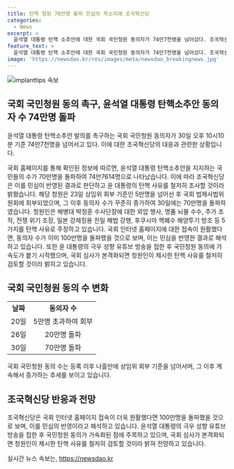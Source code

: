 ```yaml
---
title: 탄핵 청원 70만명 돌파 민심의 목소리에 조국혁신당
categories:
  - News
excerpt: >
  윤석열 대통령 탄핵 소추안에 대한 국회 국민청원 동의자가 74만7천명을 넘어섰다. 조국혁신당은 윤 대통령의 탄핵 사유를 꼼꼼히 들여다보겠다고 밝혀 민심이 반영된 결과라고 언급했다. 국민청원 동의 인원이 빠르게 늘어나자 국회 심사가 본격화된다는 전망이다. 해당 청원은 외압 행사, 명품 뇌물 수수, 국정운영 등을 탄핵 사유로 주장하고 있다. 또한, 국민 동의 100만명을 넘길 전망이며, 국회와 헌법재판소는 민심을 따라 형식적인 절차를 마무리했을 뿐이라고 강조했다.
feature_text: >
  윤석열 대통령 탄핵 소추안에 대한 국회 국민청원 동의자가 74만7천명을 넘어섰다. 조국혁신당은 윤 대통령의 탄핵 사유를 꼼꼼히 들여다보겠다고 밝혀 민심이 반영된 결과라고 언급했다. 국민청원 동의 인원이 빠르게 늘어나자 국회 심사가 본격화된다는 전망이다. 해당 청원은 외압 행사, 명품 뇌물 수수, 국정운영 등을 탄핵 사유로 주장하고 있다. 또한, 국민 동의 100만명을 넘길 전망이며, 국회와 헌법재판소는 민심을 따라 형식적인 절차를 마무리했을 뿐이라고 강조했다.
image: 'https://newsdao.kr/res/images/meta/newsdao_breakingnews.jpg'
---
```


<p><img src="https://newsdao.kr/res/images/meta/newsdao_breakingnews.jpg" alt="implanttips 속보" /></p>

<h2 data-ke-size="size26">국회 국민청원 동의 촉구, 윤석열 대통령 탄핵소추안 동의자 수 74만명 돌파</h2>

<p data-ke-size="size16">윤석열 대통령 탄핵소추안 발의를 촉구하는 국회 국민청원 동의자가 30일 오후 10시10분 기준 74만7천명을 넘어서고 있다. 이에 대한 조국혁신당의 대응과 관련한 상황입니다.</p>

<p>국회 홈페이지를 통해 확인된 정보에 따르면, 윤석열 대통령 탄핵소추안을 지지하는 국민들의 수가 70만명을 돌파하여 74만7614명으로 나타났습니다. 이에 따라 조국혁신당은 이를 민심이 반영된 결과로 판단하고 윤 대통령의 탄핵 사유를 철저히 조사할 것이라 밝혔습니다. 해당 청원은 23일 상임위 회부 기준인 5만명을 넘어선 후 국회 법제사법위원회에 회부되었으며, 그 이후 동의자 수가 꾸준히 증가하여 30일에는 70만명을 돌파하였습니다. 청원인은 해병대 박정훈 수사단장에 대한 외압 행사, 명품 뇌물 수수, 주가 조작, 전쟁 위기 조장, 일본 강제징용 친일 해법 강행, 후쿠시마 핵폐수 해양투기 방조 등 5가지를 탄핵 사유로 주장하고 있습니다. 국회 인터넷 홈페이지에 대한 접속이 원활했다면, 동의자 수가 이미 100만명을 돌파했을 것으로 보며, 이는 민심을 반영한 결과로 해석하고 있습니다. 또한 윤 대통령의 극우 성향 유튜브 방송을 접한 후 국민청원 동의에 가속도가 붙기 시작했으며, 국회 심사가 본격화되면 청원인이 제시한 탄핵 사유를 철저히 검토할 것이라 밝히고 있습니다.</p></p>

<h2 data-ke-size="size26">국회 국민청원 동의 수 변화</h2>

<table>
  <tr>
    <td style="text-align: center; height: 17px;"><b>날짜</b></td>
    <td style="text-align: center; height: 17px;"><b>동의자 수</b></td>
  </tr>
  <tr>
    <td style="text-align: center; height: 17px;">20일</td>
    <td style="text-align: center; height: 17px;">5만명 초과하여 회부</td>
  </tr>
  <tr>
    <td style="text-align: center; height: 17px;">26일</td>
    <td style="text-align: center; height: 17px;">20만명 돌파</td>
  </tr>
  <tr>
    <td style="text-align: center; height: 17px;">30일</td>
    <td style="text-align: center; height: 17px;">70만명 돌파</td>
  </tr>
</table>

<p data-ke-size="size16">국회 국민청원 동의 수는 등록 이후 나흘만에 상임위 회부 기준을 넘어서며, 그 이후 계속해서 증가하는 추세를 보이고 있습니다.</p>

<h2 data-ke-size="size26">조국혁신당 반응과 전망</h2>

<p data-ke-size="size16">조국혁신당은 국회 인터넷 홈페이지 접속이 더욱 원활했다면 100만명을 돌파했을 것으로 보며, 이를 민심의 반영이라고 해석하고 있습니다. 윤석열 대통령의 극우 성향 유튜브 방송을 접한 후 국민청원 동의가 가속화된 점에 주목하고 있으며, 국회 심사가 본격화되면 청원인이 제시한 탄핵 사유를 철저히 검토할 것이라 밝혀 전망하고 있습니다.</p>
실시간 뉴스 속보는, <a href="https://newsdao.kr" rel="dofollow">https://newsdao.kr</a>


